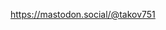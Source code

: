 <a rel="nofollow me" rel="me" class="Link--primary" href="https://mastodon.social/@takov751">https://mastodon.social/@takov751</a>

